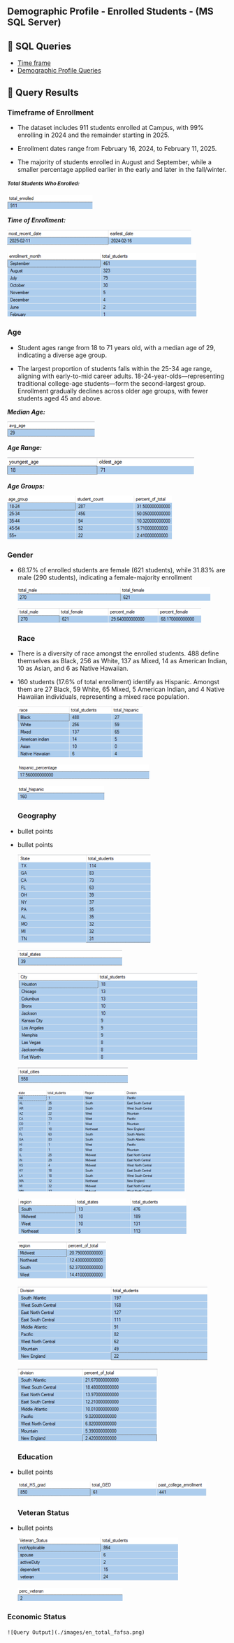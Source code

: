  

## Demographic Profile - Enrolled Students - (MS SQL Server)

## 🔹 SQL Queries 

- [Time frame](/SQL/enrolled_analysis.sql)
- [Demographic Profile Queries](/SQL/enrolled_demo_profile.sql)


## 🔹 Query Results  

 ### Timeframe of Enrollment 

- The dataset includes 911 students enrolled at Campus, with 99% enrolling in 2024 and the remainder starting in 2025.


- Enrollment dates range from February 16, 2024, to February 11, 2025.


- The majority of students enrolled in August and September, while a smaller percentage applied earlier in the early and later in the fall/winter.







 ***<sup>Total Students Who Enrolled:<sup>*** 

 ![Query Output](./images/enrolled_count.png)   


 ***Time of Enrollment:***

  ![Query Output](./images/en_dates_enroll.png)


  ![Query Output](./images/en_dates_month.png)


 



  ### Age

- Student ages range from 18 to 71 years old, with a median age of 29, indicating a diverse age group.

- The largest proportion of students falls within the 25-34 age range, aligning with early-to-mid career adults. 18-24-year-olds—representing traditional college-age students—form the second-largest group. Enrollment gradually declines across older age groups, with fewer students aged 45 and above.

 


 ***Median Age:*** 
  
  ![Query Output](./images/age_avg.png)


 ***Age Range:*** 


  ![Query Output](./images/age_young_old.png)


 ***Age Groups:*** 

  ![Query Output](./images/en_age_group_count.png)



  ### Gender

- 68.17% of enrolled students are female (621 students), while 31.83% are male (290 students), indicating a female-majority enrollment




    ![Query Output](./images/en_gender.png) 

    ![Query Output](./images/en_gender_perc.png)
     
 
  ### Race

- There is a diversity of race amongst the enrolled students. 488 define themselves as Black, 256 as White, 137 as Mixed, 14 as American Indian, 10 as Asian, and 6 as Native Hawaiian.

- 160 students (17.6% of total enrollment) identify as Hispanic. Amongst them are 27 Black, 59 White, 65 Mixed, 5 American Indian, and 4 Native Hawaiian individuals, representing a mixed race population.



    ![Query Output](./images/en_race_hispanic.png)



    ![Query Output](./images/en_hisp_percent.png)


    ![Query Output](./images/en_hispanic.png)



  ### Geography

- bullet points


- bullet points 



    ![Query Output](./images/en_states_students.png)



    ![Query Output](./images/en_sum_states.png)



    ![Query Output](./images/en_city_students.png)



    ![Query Output](./images/en_sum_cities.png)

    ![Query Output](./images/en_state_regions.png)

    ![Query Output](./images/en_region_students.png)

    ![Query Output](./images/en_region_perc.png)


    ![Query Output](./images/en_division_stud.png)

    ![Query Output](./images/en_division_perc.png)



  ### Education

- bullet points

    ![Query Output](./images/en_education_history.png)


  ### Veteran Status

- bullet points

    ![Query Output](./images/en_vet_status.png)


    ![Query Output](./images/en_perc_vet.png)


### Economic Status

    ![Query Output](./images/en_total_fafsa.png)










